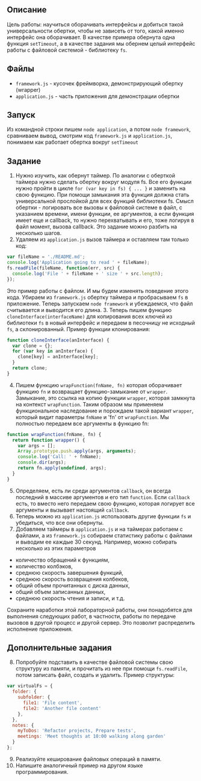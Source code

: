 ## Описание

Цель работы: научиться оборачивать интерфейсы и добиться такой универсальности
обертки, чтобы не зависеть от того, какой именно интерфейс она оборачивает.
В качестве примера обернута одна функция `setTimeout`, а в качестве задания мы
обернем целый интерфейс работы с файловой системой - библиотеку `fs`.

## Файлы

* `framework.js` - кусочек фреймворка, демонстрирующий обертку (wrapper)
* `application.js` - часть приложения для демонстрации обертки

## Запуск

Из командной строки пишем `node application`, а потом `node framework`,
сравниваем вывод, смотрим код `framework.js` и `application.js`, понимаем
как работает обертка вокруг `setTimeout`

## Задание
 
1. Нужно изучить, как обернут таймер.
По аналогии с оберткой таймера нужно сделать обертку вокруг модуля fs.
Все его функции нужно пройти в цикле `for (var key in fs) { ... }` и заменить
на свою функцию. При помощи замыкания эта функция должна стать универсальной
прослойкой для всех функций библиотеки fs. Смысл обертки - логировать все
вызовы к файловой системе в файл, с указанием времени, имени функции, ее
аргументов, а если функция имеет еще и callback, то нужно перехватывать и его,
тоже логируя в файл момент, вызова callback. Это задание можно разбить на
несколько шагов.
2. Удаляем из `application.js` вызов таймера и оставляем там только код:

  ```JavaScript
  var fileName = './README.md';
  console.log('Application going to read ' + fileName);
  fs.readFile(fileName, function(err, src) {
    console.log('File ' + fileName + ' size ' + src.length);
  });
  ```
Это пример работы с файлом. И мы будем изменять поведение этого кода.
Убираем из `framework.js` обертку таймера и пробрасываем `fs` в приложение.
Теперь запускаем `node framework` и убеждаемся, что файл считывается и
выводится его длина.
3. Теперь пишем функцию `cloneInterface(interfaceName)` для копирования всех
ключей из библиотеки `fs` в новый интерфейс и передаем в песочницу не исходный
`fs`, а склонированный. Пример функции клонирования:

  ```JavaScript
  function cloneInterface(anInterface) {
    var clone = {};
    for (var key in anInterface) {
      clone[key] = anInterface[key];
    }
    return clone;
  }
  ```
4. Пишем функцию `wrapFunction(fnName, fn)` которая оборачивает функцию `fn` и
возвращает функцию-замыкание от `wrapper`. Замыкание, это ссылка на копию
функции `wrapper`, которая замкнута на контекст `wrapFunction`. Таким образом
мы применяем функциональное наследование и порождаем такой вариант `wrapper`,
который видит параметры `fnName` и 'fn' от `wrapFunction`. Мы полностью
передаем все аргументы в функцию fn:

  ```JavaScript
  function wrapFunction(fnName, fn) {
    return function wrapper() {
      var args = [];
      Array.prototype.push.apply(args, arguments);
      console.log('Call: ' + fnName);
      console.dir(args);
      return fn.apply(undefined, args);
    }
  }
  ```
5. Определяем, есть ли среди аргументов `callback`, он всегда последний в
массиве аргументов и его тип `function`. Если `callback` есть, то вместо него
передаем свою функцию, которая логирует все аргументы и вызывает настоящий
`callback`.
6. Теперь можно из `application.js` использовать другие функции `fs` и
убедиться, что все они обернуты.
7. Добавляем таймеры в `application.js` и на таймерах работаем с файлами, а из
`framework.js` собираем статистику работы с файлами и выводим ее каждые 30
секунд. Например, можно собирать несколько из этих параметров
  - количество обращений к функциям,
  - количество колбэков,
  - среднюю скорость завершения функций,
  - среднюю скорость возвращения колбеков,
  - общий объем прочитанных с диска данных,
  - общий объем записанных данных,
  - среднюю скорость чтения и записи,
  и т.д.

Сохраните наработки этой лабораторной работы, они понадобятся для выполнения
следующих работ, в частности, работы по передаче вызовов в другой процесс и
другой сервер. Это позволит распределить исполнение приложения.

## Дополнительные задания

8. Попробуйте подставить в качестве файловой системы свою структуру из памяти,
и прочитать из нее при помощи `fs.readFile`, потом записать файл, создать и
удалить. Пример структуры:

  ```JavaScript
  var virtualFs = {
    folder: {
      subfolder: {
        file1: 'File content',
        file2: 'Another file content'
      },
    },
    notes: {
      myToDos: 'Refactor projects, Prepare tests',
      meetings: 'Meet thoughts at 10:00 walking along garden'
    }
  };
  ```
9. Реализуйте кеширование файловых операций в памяти.
10. Напишите аналогичный пример на другом языке программирования.
